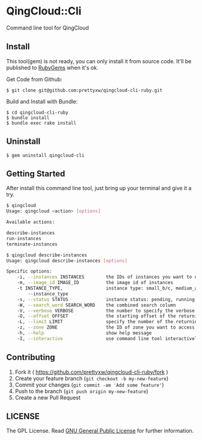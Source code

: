 # QingCloud::Cli

Command line tool for QingCloud

## Install

This tool(gem) is not ready, you can only install it from source code. It'll be published to [RubyGems](https://rubygems.org) when it's ok.

Get Code from Github:

	$ git clone git@github.com:prettyxw/qingcloud-cli-ruby.git

Build and Install with Bundle:

    $ cd qingcloud-cli-ruby
    $ bundle install
    $ bundle exec rake install

## Uninstall

	$ gem uninstall qingcloud-cli
	
## Getting Started

After install this command line tool, just bring up your terminal and give it a try.

```bash
$ qingcloud
Usage: qingcloud <action> [options]

Available actions:

describe-instances
run-instances
terminate-instances
```

```bash
$ qingcloud describe-instances
Usage: qingcloud describe-instances [options]

Specific options:
    -i, --instances INSTANCES        the IDs of instances you want to describe
    -m, --image_id IMAGE_ID          the image id of instances
    -t INSTANCE_TYPE,                instance type: small_b/c, medium_a/b/c, large_a/b/c
        --instance_type
    -s, --status STATUS              instance status: pending, running, stopped, terminated, ceased
    -W, --search_word SEARCH_WORD    the combined search column
    -V, --verbose VERBOSE            the number to specify the verbose level
    -O, --offset OFFSET              the starting offset of the returning results
    -L, --limit LIMIT                specify the number of the returning results
    -z, --zone ZONE                  the ID of zone you want to access
    -h, --help                       show help message
    -I, --interactive                use command line tool interactively
```


## Contributing

1. Fork it ( https://github.com/prettyxw/qingcloud-cli-ruby/fork )
2. Create your feature branch (`git checkout -b my-new-feature`)
3. Commit your changes (`git commit -am 'Add some feature'`)
4. Push to the branch (`git push origin my-new-feature`)
5. Create a new Pull Request

LICENSE
-------
The GPL License. Read [GNU General Public License](http://www.gnu.org/licenses/gpl.html) for further information.